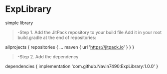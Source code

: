 # ExpLibrary
simple library
> -Step 1. Add the JitPack repository to your build file
Add it in your root build.gradle at the end of repositories:

allprojects {
		repositories {
			...
			maven { url 'https://jitpack.io' }
		}
	}

>-Step 2. Add the dependency

dependencies {
	        implementation 'com.github.Navin7490:ExpLibrary:1.0.0'
	}

